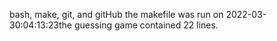 bash, make, git, and gitHub the makefile was run on 2022-03-30:04:13:23the guessing game contained 22 lines.
